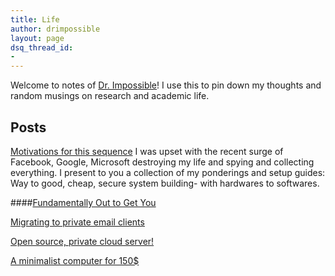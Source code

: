 ```yaml
---
title: Life
author: drimpossible
layout: page
dsq_thread_id:
-
---
```


Welcome to notes of [Dr. Impossible]({{site.baseurl}}/about)! I use this to pin down my thoughts and random musings on research and academic life. 

## Posts

[Motivations for this sequence]()
I was upset with the recent surge of Facebook, Google, Microsoft destroying my life and spying and collecting everything. 
I present to you a collection of my ponderings and setup guides: Way to good, cheap, secure system building- with hardwares to softwares. 

####[Fundamentally Out to Get You]({{site.baseurl}}/blog/crypto/) 

[Migrating to private email clients]()

[Open source, private cloud server!]()

[A minimalist computer for 150$]()